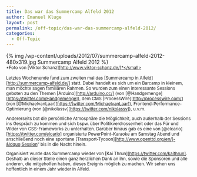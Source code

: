 ```yaml
---
title: Das war das Summercamp Alfeld 2012
author: Emanuel Kluge
layout: post
permalink: /off-topic/das-war-das-summercamp-alfeld-2012/
categories:
  - Off-Topic
---
```


{% img /wp-content/uploads/2012/07/summercamp-alfeld-2012-480x319.jpg Summercamp Alfeld 2012 %}  
<small>*Foto von [Viktor Schanz][http://www.viktor-schanz.de/]*</small>

Letztes Wochenende fand zum zweiten mal das [Summercamp in Alfeld][http://summercamp-alfeld.de/] statt. Dabei handelt es sich um ein Barcamp in kleinem, man möchte sagen familiären Rahmen. So wurden zum einen interessante Sessions geboten zu den Themen [Arduino][http://arduino.cc/] (von [@Handgemenge][https://twitter.com/Handgemenge]), dem CMS [ProcessWire][http://processwire.com/] (von [@MichaelvanLaar][https://twitter.com/MichaelvanLaar]), Frontend-Performance-Optimierung (von [@nikolassv][https://twitter.com/nikolassv]), u.v.m.

Andererseits bot die persönliche Atmosphäre die Möglichkeit, auch außerhalb der Sessions ins Gespräch zu kommen und sich bspw. über Politikverdrossenheit oder das Für und Wider von CSS-Frameworks zu unterhalten. Darüber hinaus gab es eine von [@elcario][https://twitter.com/elcario] organisierte PowerPoint-Karaoke am Samstag Abend und anschließend noch eine spontane [Transport-Tycoon][http://www.openttd.org/en/]-&ldquo;Session&rdquo; bis in die Nacht hinein.

Organisiert wurde das Summercamp wieder von [Kai Thrun][https://twitter.com/kaithrun]. Deshalb an dieser Stelle einen ganz herzlichen Dank an ihn, sowie die Sponsoren und alle anderen, die mitgeholfen haben, dieses Ereignis möglich zu machen. Wir sehen uns hoffentlich in einem Jahr wieder in Alfeld.
